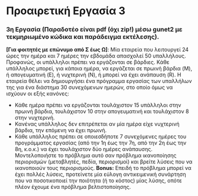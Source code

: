 # Προαιρετική Εργασία 3
### 3η Εργασία (Παραδοτέο είναι pdf (όχι zip!) μέσω gunet2 με τεκμηριωμένο κώδικα και παράδειγμα εκτέλεσης).
**[Για φοιτητές με επώνυμο από Σ έως Ω]**: Μία εταιρεία που λειτουργεί 24 ώρες την ημέρα και 7 ημέρες την εβδομάδα απασχολεί 50 υπαλλήλους. Προφανώς, οι υπάλληλοι πρέπει να εργάζονται σε βάρδιες. Κάθε υπάλληλος μπορεί, για κάποια ημέρα, να εργάζεται σε πρωινή βάρδια (M), ή απογευματινή (E), ή νυχτερινή (N), ή μπορεί να έχει ανάπαυση (R). Η εταιρεία θέλει να δημιουργήσει ένα πρόγραμμα εργασίας των υπαλλήλων της για ένα διάστημα 30 συνεχόμενων ημερών, στο οποίο όμως να ισχύουν οι εξής κανόνες:
+ Κάθε ημέρα πρέπει να εργάζονται τουλάχιστον 15 υπάλληλοι στην πρωινή βάρδια, τουλάχιστον 10 στην απογευματινή και τουλάχιστον 8 στην νυχτερινή.
+ Κανένας υπάλληλος δεν επιτρέπεται αν μία ημέρα είχε νυχτερινή βάρδια, την επόμενη να έχει πρωινή.
+ Κάθε υπάλληλος πρέπει σε οποιεσδήποτε 7 συνεχόμενες ημέρες του προγράμματος εργασίας (από την 1η έως την 7η, από την 2η έως την 8η, κ.ο.κ.) να έχει τουλάχιστον δύο ημέρες ανάπαυσης.
Μοντελοποιήστε το πρόβλημα αυτό σαν πρόβλημα ικανοποίησης περιορισμών (μεταβλητές, πεδία, περιορισμοί) και βρείτε λύσεις που να ικανοποιούν τους περιορισμούς. 
**Bonus:** Eπειδή το πρόβλημα μπορεί να έχει πολλές λύσεις, προτείνετε μία εύλογη αντικειμενική συνάρτηση που να ποσοτικοποιεί την ποιότητα (ή το κόστος) μίας λύσης, οπότε πλέον έχουμε ένα πρόβλημα βελτιστοποίησης.